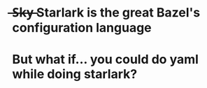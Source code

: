 #  ̶S̶k̶y̶ Starlark is the great Bazel's configuration language
# But what if... you could do yaml while doing starlark?